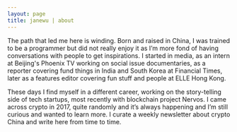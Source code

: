 ```yaml
---
layout: page
title: janewu | about
---
```


The path that led me here is winding. Born and raised in China, I was trained to be a programmer but did not really enjoy it as I’m more fond of having conversations with people to get inspirations. I started in media, as an intern at Beijing's Phoenix TV working on social issue documentaries, as a reporter covering fund things in India and South Korea at Financial Times, later as a features editor covering fun stuff and people at ELLE Hong Kong.

These days I find myself in a different career, working on the story-telling side of tech startups, most recently with blockchain project Nervos. I came across crypto in 2017, quite randomly and it’s always happening and I’m still curious and wanted to learn more. I curate a weekly newsletter about crypto China and write here from time to time.


